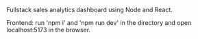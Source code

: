 Fullstack sales analytics dashboard using Node and React.

Frontend: run 'npm i' and 'npm run dev' in the directory and open localhost:5173 in the browser.
